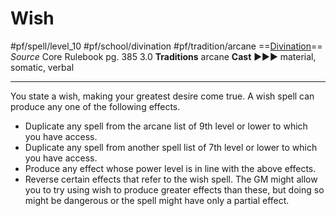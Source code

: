 # Wish
#pf/spell/level_10 #pf/school/divination #pf/tradition/arcane
==[Divination](../../../Traits/Divination.md)==
*Source* Core Rulebook pg. 385 3.0
**Traditions** arcane
**Cast** ►►► material, somatic, verbal

---
You state a wish, making your greatest desire come true. A wish spell can produce any one of the following effects.
- Duplicate any spell from the arcane list of 9th level or lower to which you have access.
- Duplicate any spell from another spell list of 7th level or lower to which you have access.
- Produce any effect whose power level is in line with the above effects.
- Reverse certain effects that refer to the wish spell.
The GM might allow you to try using wish to produce greater effects than these, but doing so might be dangerous or the spell might have only a partial effect.